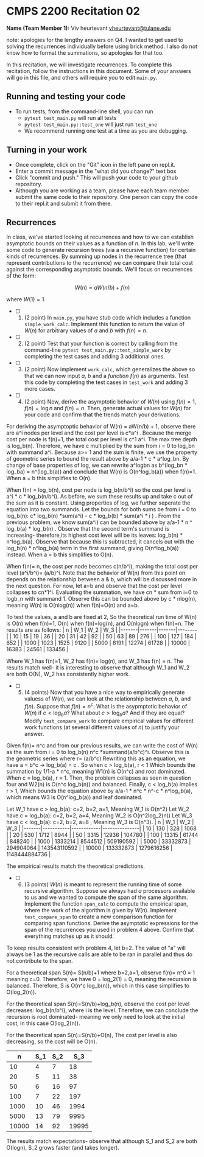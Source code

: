 # CMPS 2200  Recitation 02

**Name (Team Member 1):** Viv heurtevant vheurtevant@tulane.edu

note: apologies for the lengthy answers on Q4. I wanted to get used to solving the recurrences individually before using brick method. I also do not know how to format the summations, so apologies for that too.

In this recitation, we will investigate recurrences. 
To complete this recitation, follow the instructions in this document. Some of your answers will go in this file, and others will require you to edit `main.py`.



## Running and testing your code
- To run tests, from the command-line shell, you can run
  + `pytest test_main.py` will run all tests
  + `pytest test_main.py::test_one` will just run `test_one`
  + We recommend running one test at a time as you are debugging.

## Turning in your work

- Once complete, click on the "Git" icon in the left pane on repl.it.
- Enter a commit message in the "what did you change?" text box
- Click "commit and push." This will push your code to your github repository.
- Although you are working as a team, please have each team member submit the same code to their repository. One person can copy the code to their repl.it and submit it from there.

## Recurrences

In class, we've started looking at recurrences and how to we can establish asymptotic bounds on their values as a function of $n$. In this lab, we'll write some code to generate recursion trees (via a recursive function) for certain kinds of recurrences. By summing up nodes in the recurrence tree (that represent contributions to the recurrence) we can compare their total cost against the corresponding asymptotic bounds. We'll focus on  recurrences of the form:

$$ W(n) = aW(n/b) + f(n) $$

where $W(1) = 1$.

- [ ] 1. (2 point) In `main.py`, you have stub code which includes a function `simple_work_calc`. Implement this function to return the value of $W(n)$ for arbitrary values of $a$ and $b$ with $f(n)=n$.

- [ ] 2. (2 point) Test that your function is correct by calling from the command-line `pytest test_main.py::test_simple_work` by completing the test cases and adding 3 additional ones.

- [ ] 3. (2 point) Now implement `work_calc`, which generalizes the above so that we can now input $a$, $b$ and a *function* $f(n)$ as arguments. Test this code by completing the test cases in `test_work` and adding 3 more cases.

- [ ] 4. (2 point) Now, derive the asymptotic behavior of $W(n)$ using $f(n) = 1$, $f(n) = \log n$ and $f(n) = n$. Then, generate actual values for $W(n)$ for your code and confirm that the trends match your derivations.
 

For deriving the asymptoptic behavior of W(n) = aW(n/b) + 1, observe there are a^i nodes per level and the cost per level is c*a^i . Because the merge cost per node is f(n)=1, the total cost per level is c^1 a^i. The max tree depth is log_b(n). Therefore, we have c multiplied by the sum from i = 0 to log_bn with summand a^i. Because a>= 1 and the sum is finite, we use the property of geometric series to bound the result above by a/a-1 * c * a^log_bn. By change of base properties of log, we can rewrite a^logbn as b^(log_bn * log_ba) = n^(log_b(a)) and conclude that W(n) is O(n^log_b(a)) when f(n)=1. When a = b this simplifies to O(n).

When f(n) = log_b(n), cost per node is log_b(n/b^i) so the cost per level is a^i * c * log_b(n/b^i). As before, we sum these results up and take c out of the sum as it is constant. Using properties of log, we further seperate the equation into two summands. Let the bounds for both sums be from i = 0 to log_b(n): c* log_b(n) *sum(a^i) - c * log_b(b) * sum(a^i * i ) . From the previous problem, we know sum(a^i) can be bounded above by a/a-1 * n ^ log_b(a) * log_b(n) . Observe that the second term's summand is increasing- therefore,its highest cost level will be its leaves: log_b(n) * n^log_b(a). Observe that because this is subtracted, it cancels out with the log_b(n) * n^log_b(a) term in the first summand, giving O(n^log_b(a)) instead. When a = b this simplifies to O(n).

When f(n)= n, the cost per node becomes c(n/b^i), making the total cost per level (a^i/b^i)= (a/b)^i. Note that the behavior of W(n) from this point on depends on the relationship between a & b, which will be discussed more in the next question. For now, let a=b and observe that the cost per level collapses to cn*1^i. Evaluating the summation, we have cn * sum from i=0 to logb_n with summand 1. Observe this can be bounded above by c * nlog(n), meaning W(n) is O(nlog(n)) when f(n)=O(n) and a=b.

To test the values, a and b are fixed at 2, So the theoretical run time of W(n) is O(n) when f(n)=1, O(n) when f(n)=log(n), and O(nlogn) when f(n)=n. The results are as follows:
|     n |   W_1 |   W_2 |    W_3 |
|-------|-------|-------|--------|
|    10 |    15 |    19 |     36 |
|    20 |    31 |    42 |     92 |
|    50 |    63 |    89 |    276 |
|   100 |   127 |   184 |    652 |
|  1000 |  1023 |  1525 |   9120 |
|  5000 |  8191 | 12274 |  61728 |
| 10000 | 16383 | 24561 | 133456 |

Where W_1 has f(n)=1, W_2 has f(n)= log(n), and W_3 has f(n) = n. The results match well- it is interesting to observe that although W_1 and W_2 are both O(N), W_2 has consistently higher work.

- [ ] 5. (4 points) Now that you have a nice way to empirically generate valuess of $W(n)$, we can look at the relationship between $a$, $b$, and $f(n)$. Suppose that $f(n) = n^c$. What is the asypmptotic behavior of $W(n)$ if $c < \log_b a$? What about $c > \log_b a$? And if they are equal? Modify `test_compare_work` to compare empirical values for different work functions (at several different values of $n$) to justify your answer. 

Given f(n)= n^c and from our previous results, we can write the cost of W(n) as the sum from i = 0 to log_b(n) n^c *summand(a/b^c)^i. Observe this is the geometric series where r= (a/b^c).Rewriting this as an equation, we have a = b^c -> log_b(a) = c .
 So when c > log_b(a), r < 1 Which bounds the summation by 1/1-a * n^c, meaning W1(n) is O(n^c) and root dominated.
 When c = log_b(a), r = 1. Then, the problem collapses as seen in question four and W2(n) is O(n^c log_b(n)) and balanced.
 Finally, c < log_b(a) implies r > 1, Which bounds the equation above by a/a-1 * n^c * n^-c * n^log_b(a), which means W3 is O(n^log_b(a)) and leaf dominated.

 Let W_1 have c > log_b(a): c=2, b=2, a=1, Meaning W_1 is O(n^2)
 Let W_2 have c = log_b(a): c=2, b=2, a=4, Meaning W_2 is O(n^2log_2(n))
 Let W_3 have c < log_b(a): c=2, b=2, a=8 , Meaning W_3 is O(n^3).
 |     n |       W_1 |        W_2 |           W_3 |
|-------|-----------|------------|---------------|
|    10 |       130 |        328 |          1068 |
|    20 |       530 |       1712 |          8944 |
|    50 |      3315 |      12936 |        104780 |
|   100 |     13315 |      61744 |        848240 |
|  1000 |   1333214 |    8544512 |     509190592 |
|  5000 |  33332873 |  294904064 |  143543110592 |
| 10000 | 133332873 | 1279616256 | 1148444884736 |

The empirical results match the theoretical predictions. 
 
- [ ] 6. (3 points) $W(n)$ is meant to represent the running time of some recursive algorithm. Suppose we always had $a$ processors available to us and we wanted to compute the span of the same algorithm. Implement the function `span_calc` to compute the empirical span, where the work of the algorithm is given by $W(n)$. Implement `test_compare_span` to create a new comparison function for comparing span functions. Derive the asymptotic expressions for the span of the recurrences you used in problem 4 above. Confirm that everything matches up as it should. 

To keep results consistent with problem 4, let b=2. The value of "a" will always be 1 as the recursive calls are able to be ran in parallel and thus do not contribute to the span.

For a theoretical span S(n)= S(n/b)+1 where b=2,a=1, observe f(n)= n^0 = 1 meaning c=0. Therefore, we have 0 = log_2(1) = 0, meaning the recursion is balanced. Therefore, S is O(n^c log_b(n)), which in this case simplifies to O(log_2(n)). 

For the theoretical span S(n)=S(n/b)+log_b(n), observe the cost per level decreases: log_b(n/b^i), where i is the level. Therefore, we can conclude the recursion is root dominated- meaning we only need to look at the initial cost, in this case O(log_2(n)). 

For the theoretical span S(n)=S(n/b)+O(n), The cost per level is also decreasing, so the cost will be O(n).

|     n |   S_1 |   S_2 |   S_3 |
|-------|-------|-------|-------|
|    10 |     4 |     7 |    18 |
|    20 |     5 |    11 |    38 |
|    50 |     6 |    16 |    97 |
|   100 |     7 |    22 |   197 |
|  1000 |    10 |    46 |  1994 |
|  5000 |    13 |    79 |  9995 |
| 10000 |    14 |    92 | 19995 |

The results match expectations- observe that although S_1 and S_2 are both O(logn), S_2 grows faster (and takes longer).